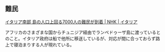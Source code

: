 ## 難民

[イタリア南部 島の人口上回る7000人の難民が到着 | NHK | イタリア](https://www3.nhk.or.jp/news/html/20230916/k10014197801000.html)

アフリカのさまざまな国からチュニジア経由でランペドゥーザ島に渡っているとのこと。イタリア政府は船で他所に移送しているが、対応が間に合っておらず路上で寝泊まりする人が現れている。
